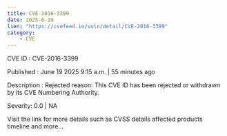```yaml
---
title: CVE-2016-3399
date: 2025-6-19
lien: "https://cvefeed.io/vuln/detail/CVE-2016-3399"
category:
    - CVE
---
```


CVE ID : CVE-2016-3399

Published :  June 19
2025
9:15 a.m. | 55 minutes ago

Description : Rejected reason: This CVE ID has been rejected or withdrawn by its CVE Numbering Authority.

Severity: 0.0 | NA

Visit the link for more details
such as CVSS details
affected products
timeline
and more...
